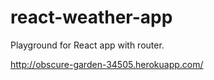# react-weather-app

Playground for React app with router.

http://obscure-garden-34505.herokuapp.com/

